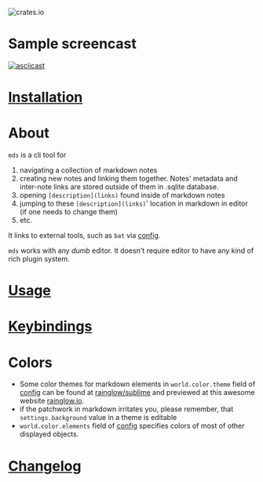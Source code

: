 ![crates.io](https://img.shields.io/crates/v/mds.svg)

# Sample screencast

[![asciicast](https://asciinema.org/a/QtWI1lMVbQ52LMP7Yf6u7QvAA.svg)](https://asciinema.org/a/QtWI1lMVbQ52LMP7Yf6u7QvAA)

# [Installation](./INSTALLATION.md)

# About

`mds` is a cli tool for
1. navigating a collection of markdown notes
2. creating new notes and linking them together. Notes' metadata and inter-note links are stored outside of them in .sqlite database.
3. opening `[description](links)` found inside of markdown notes
4. jumping to these `[description](links)`' location in markdown in editor (if one needs to change them)
5. etc.

It links to external tools, such as `bat` via [config](./config.kdl). 

`mds` works with any *dumb* editor.  It doesn't require editor to have any kind of rich plugin system.

# [Usage](./USAGE.md)

# [Keybindings](./KEYBINDINGS.md)



# Colors 

- Some color themes for markdown elements in `world.color.theme` field of [config](./config.kdl) can be found at [rainglow/sublime](https://github.com/rainglow/sublime)
and previewed at this awesome website [rainglow.io](https://rainglow.io/preview/).
- if the patchwork in markdown irritates you, please remember, that `settings.background` value in a theme 
is editable
- `world.color.elements` field of [config](./config.kdl) specifies colors of most of other displayed objects.

# [Changelog](./CHANGELOG.md)
